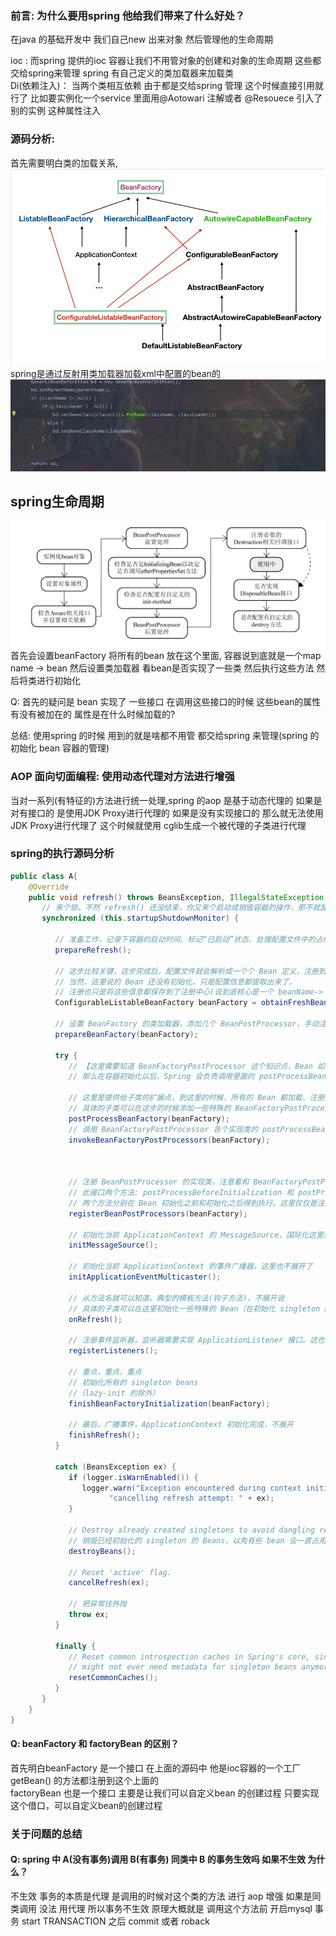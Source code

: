 ### 前言: 为什么要用spring  他给我们带来了什么好处？
   在java 的基础开发中 我们自己new 出来对象 然后管理他的生命周期  
   
   ioc : 而spring 提供的ioc 容器让我们不用管对象的创建和对象的生命周期 这些都交给spring来管理 spring 有自己定义的类加载器来加载类  
   Di(依赖注入)： 当两个类相互依赖  由于都是交给spring 管理 这个时候直接引用就行了   比如要实例化一个service 里面用@Aotowari 注解或者 @Resouece 引入了别的实例 这种属性注入

### 源码分析:
  首先需要明白类的加载关系,
  ![image](../image/spring之类图.png)
  spring是通过反射用类加载器加载xml中配置的bean的
  ![image](../image/spring之加载bean的方法.png)


## spring生命周期
   ![image](../image/spring对象的生命周期.png)
  首先会设置beanFactory 将所有的bean 放在这个里面, 容器说到底就是一个map  name -> bean  然后设置类加载器 看bean是否实现了一些类 然后执行这些方法 然后将类进行初始化 
  
Q: 首先的疑问是 bean 实现了 一些接口 在调用这些接口的时候 这些bean的属性有没有被加在的  属性是在什么时候加载的?

总结: 使用spring 的时候 用到的就是啥都不用管 都交给spring 来管理(spring 的初始化 bean 容器的管理) 


### AOP 面向切面编程: 使用动态代理对方法进行增强
   当对一系列(有特征的)方法进行统一处理,spring 的aop 是基于动态代理的 如果是对有接口的 是使用JDK Proxy进行代理的
   如果是没有实现接口的 那么就无法使用JDK Proxy进行代理了 这个时候就使用 cglib生成一个被代理的子类进行代理



### spring的执行源码分析

```java
public class A{
    @Override
    public void refresh() throws BeansException, IllegalStateException {
       // 来个锁，不然 refresh() 还没结束，你又来个启动或销毁容器的操作，那不就乱套了嘛
       synchronized (this.startupShutdownMonitor) {
    
          // 准备工作，记录下容器的启动时间、标记“已启动”状态、处理配置文件中的占位符
          prepareRefresh();
    
          // 这步比较关键，这步完成后，配置文件就会解析成一个个 Bean 定义，注册到 BeanFactory 中，
          // 当然，这里说的 Bean 还没有初始化，只是配置信息都提取出来了，
          // 注册也只是将这些信息都保存到了注册中心(说到底核心是一个 beanName-> beanDefinition 的 map)
          ConfigurableListableBeanFactory beanFactory = obtainFreshBeanFactory();
    
          // 设置 BeanFactory 的类加载器，添加几个 BeanPostProcessor，手动注册几个特殊的 bean
          prepareBeanFactory(beanFactory);
    
          try {
             // 【这里需要知道 BeanFactoryPostProcessor 这个知识点，Bean 如果实现了此接口，
             // 那么在容器初始化以后，Spring 会负责调用里面的 postProcessBeanFactory 方法。】
    
             // 这里是提供给子类的扩展点，到这里的时候，所有的 Bean 都加载、注册完成了，但是都还没有初始化
             // 具体的子类可以在这步的时候添加一些特殊的 BeanFactoryPostProcessor 的实现类或做点什么事
             postProcessBeanFactory(beanFactory);
             // 调用 BeanFactoryPostProcessor 各个实现类的 postProcessBeanFactory(factory) 回调方法
             invokeBeanFactoryPostProcessors(beanFactory);          
    
    
    
             // 注册 BeanPostProcessor 的实现类，注意看和 BeanFactoryPostProcessor 的区别
             // 此接口两个方法: postProcessBeforeInitialization 和 postProcessAfterInitialization
             // 两个方法分别在 Bean 初始化之前和初始化之后得到执行。这里仅仅是注册，之后会看到回调这两方法的时机
             registerBeanPostProcessors(beanFactory);
    
             // 初始化当前 ApplicationContext 的 MessageSource，国际化这里就不展开说了，不然没完没了了
             initMessageSource();
    
             // 初始化当前 ApplicationContext 的事件广播器，这里也不展开了
             initApplicationEventMulticaster();
    
             // 从方法名就可以知道，典型的模板方法(钩子方法)，不展开说
             // 具体的子类可以在这里初始化一些特殊的 Bean（在初始化 singleton beans 之前）
             onRefresh();
    
             // 注册事件监听器，监听器需要实现 ApplicationListener 接口。这也不是我们的重点，过
             registerListeners();
    
             // 重点，重点，重点
             // 初始化所有的 singleton beans
             //（lazy-init 的除外）
             finishBeanFactoryInitialization(beanFactory);
    
             // 最后，广播事件，ApplicationContext 初始化完成，不展开
             finishRefresh();
          }
    
          catch (BeansException ex) {
             if (logger.isWarnEnabled()) {
                logger.warn("Exception encountered during context initialization - " +
                      "cancelling refresh attempt: " + ex);
             }
    
             // Destroy already created singletons to avoid dangling resources.
             // 销毁已经初始化的 singleton 的 Beans，以免有些 bean 会一直占用资源
             destroyBeans();
    
             // Reset 'active' flag.
             cancelRefresh(ex);
    
             // 把异常往外抛
             throw ex;
          }
    
          finally {
             // Reset common introspection caches in Spring's core, since we
             // might not ever need metadata for singleton beans anymore...
             resetCommonCaches();
          }
       }
    }
}
```
#### Q: beanFactory 和 factoryBean 的区别？
   首先明白beanFactory 是一个接口 在上面的源码中 他是ioc容器的一个工厂 getBean() 的方法都注册到这个上面的  
   factoryBean 也是一个接口 主要是让我们可以自定义bean 的创建过程 只要实现这个借口，可以自定义bean的创建过程

### 关于问题的总结
 #### Q: spring 中 A(没有事务)调用 B(有事务) 同类中 B 的事务生效吗 如果不生效 为什么？
   不生效 事务的本质是代理 是调用的时候对这个类的方法 进行 aop 增强 如果是同类调用 没法 用代理  所以事务不生效
   原理大概就是 调用这个方法前 开启mysql 事务 start TRANSACTION 之后 commit 或者 roback   












